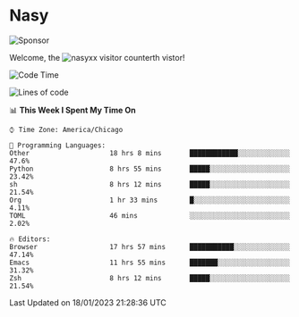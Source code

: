 # Nasy

<!--
<p align="center">
<img height="200" src="https://github-readme-stats.vercel.app/api?username=nasyxx&count_private=true&show_icons=true&theme=dracula&include_all_commits=true"/>
<img height="200" src="https://github-readme-stats.vercel.app/api/top-langs/?username=nasyxx&theme=dracula&hide=html,jupyter+notebook&count_private=true&show_icons=true"/>
</p>

  
----------------
-->

![Sponsor](https://img.shields.io/static/v1.svg?label=Sponsor&message=%E2%9D%A4&logo=GitHub&style=flat&color=pink)
 
Welcome, the ![nasyxx visitor counter](https://count.getloli.com/get/@nasyxx?theme=rule34)th vistor!
 
<!--START_SECTION:waka-->
![Code Time](http://img.shields.io/badge/Code%20Time-3%2C117%20hrs%205%20mins-blue)

![Lines of code](https://img.shields.io/badge/From%20Hello%20World%20I%27ve%20Written-5%20Million%20lines%20of%20code-blue)

📊 **This Week I Spent My Time On** 

```text
⌚︎ Time Zone: America/Chicago

💬 Programming Languages: 
Other                    18 hrs 8 mins       ████████████░░░░░░░░░░░░░   47.6% 
Python                   8 hrs 55 mins       █████░░░░░░░░░░░░░░░░░░░░   23.42% 
sh                       8 hrs 12 mins       █████░░░░░░░░░░░░░░░░░░░░   21.54% 
Org                      1 hr 33 mins        █░░░░░░░░░░░░░░░░░░░░░░░░   4.11% 
TOML                     46 mins             ░░░░░░░░░░░░░░░░░░░░░░░░░   2.02%

🔥 Editors: 
Browser                  17 hrs 57 mins      ███████████░░░░░░░░░░░░░░   47.14% 
Emacs                    11 hrs 55 mins      ███████░░░░░░░░░░░░░░░░░░   31.32% 
Zsh                      8 hrs 12 mins       █████░░░░░░░░░░░░░░░░░░░░   21.54%

```


 Last Updated on 18/01/2023 21:28:36 UTC
<!--END_SECTION:waka-->

<!-- ![visitors](https://visitor-badge.laobi.icu/badge?page_id=nasyxx.nasyxx) -->
